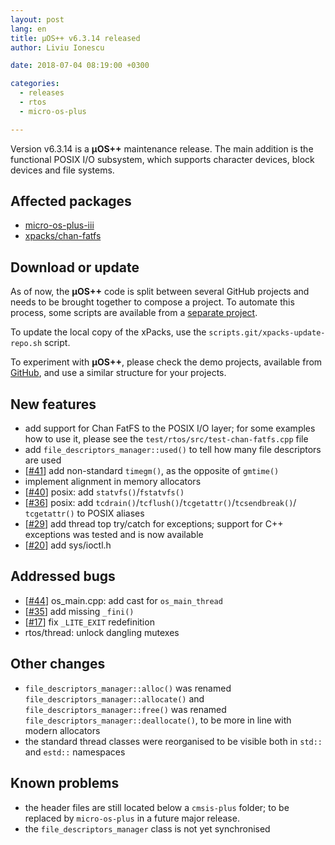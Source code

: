 ```yaml
---
layout: post
lang: en
title: µOS++ v6.3.14 released
author: Liviu Ionescu

date: 2018-07-04 08:19:00 +0300

categories:
  - releases
  - rtos
  - micro-os-plus

---
```


Version v6.3.14 is a **µOS++** maintenance release. The main addition
is the functional POSIX I/O subsystem, which supports character devices,
block devices and file systems.

## Affected packages

- [micro-os-plus-iii](https://github.com/micro-os-plus/micro-os-plus-iii)
- [xpacks/chan-fatfs](https://github.com/xpacks/chan-fatfs)

## Download or update

As of now, the **µOS++** code is split between several GitHub projects
and needs to be brought together to compose a project.
To automate this process, some scripts are available from a
[separate project](https://github.com/xpacks/scripts).

To update the local copy of the xPacks, use the
`scripts.git/xpacks-update-repo.sh` script.

To experiment with **µOS++**, please check the demo projects, available from
[GitHub](https://github.com/micro-os-plus/eclipse-demo-projects),
and use a similar structure for your projects.

## New features

- add support for Chan FatFS to the POSIX I/O layer; for some examples how
to use it, please see the `test/rtos/src/test-chan-fatfs.cpp` file
- add `file_descriptors_manager::used()` to tell how many file
descriptors are used
- [[#41](https://github.com/micro-os-plus/micro-os-plus-iii/issues/41)]
add non-standard `timegm()`, as the opposite of `gmtime()`
- implement alignment in memory allocators
- [[#40](https://github.com/micro-os-plus/micro-os-plus-iii/issues/40)]
posix: add `statvfs()`/`fstatvfs()`
- [[#36](https://github.com/micro-os-plus/micro-os-plus-iii/issues/36)]
posix: add `tcdrain()`/`tcflush()`/`tcgetattr()`/`tcsendbreak()`/
`tcgetattr()` to POSIX aliases
- [[#29](https://github.com/micro-os-plus/micro-os-plus-iii/issues/29)]
add thread top try/catch for exceptions; support for C++ exceptions
was tested and is now available
- [[#20](https://github.com/micro-os-plus/micro-os-plus-iii/issues/20)]
add sys/ioctl.h

## Addressed bugs

- [[#44](https://github.com/micro-os-plus/micro-os-plus-iii/issues/44)]
os_main.cpp: add cast for `os_main_thread`
- [[#35](https://github.com/micro-os-plus/micro-os-plus-iii/issues/35)]
add missing `_fini()`
- [[#17](https://github.com/micro-os-plus/micro-os-plus-iii/issues/17)]
fix `_LITE_EXIT` redefinition
- rtos/thread: unlock dangling mutexes

## Other changes

- `file_descriptors_manager::alloc()` was renamed
`file_descriptors_manager::allocate()` and `file_descriptors_manager::free()`
was renamed `file_descriptors_manager::deallocate()`, to be more in line with
modern allocators
- the standard thread classes were reorganised to be visible both in `std::`
and `estd::` namespaces

## Known problems

- the header files are still located below a `cmsis-plus` folder; to be
replaced by `micro-os-plus` in a future major release.
- the `file_descriptors_manager` class is not yet synchronised
